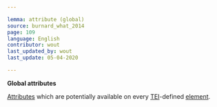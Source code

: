```yaml
---

lemma: attribute (global)
source: burnard_what_2014
page: 109
language: English
contributor: wout
last_updated_by: wout
last_update: 05-04-2020

---
```


**Global attributes**

[Attributes](attribute.html) which are potentially available on every [TEI](TEI.html)-defined [element](element.html).
